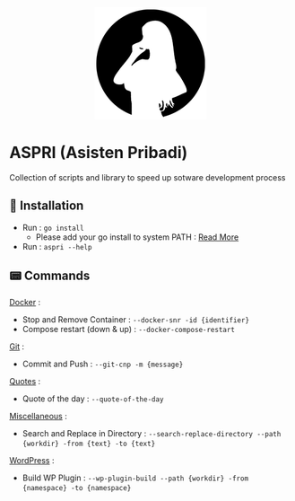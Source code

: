 <p align="center"><img src="logo.png"></p>

# ASPRI (Asisten Pribadi)

Collection of scripts and library to speed up sotware development process 

## 📝 Installation
- Run : `go install`
  - Please add your go install to system PATH : [Read More](https://go.dev/doc/tutorial/compile-install)
- Run : `aspri --help`

## 📟 Commands
[Docker](library/docker.go) :
- Stop and Remove Container : `--docker-snr -id {identifier}` 
- Compose restart (down & up) : `--docker-compose-restart`

[Git](library/git.go) :
- Commit and Push : `--git-cnp -m {message}`

[Quotes](library/quotes.go) :
- Quote of the day : `--quote-of-the-day`

[Miscellaneous](library/miscellaneous.go) :
- Search and Replace in Directory : `--search-replace-directory --path {workdir} -from {text} -to {text}`

[WordPress](library/wordpress.go) :
- Build WP Plugin : `--wp-plugin-build --path {workdir} -from {namespace} -to {namespace}`